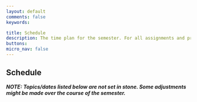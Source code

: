 ```yaml
---
layout: default
comments: false
keywords:

title: Schedule
description: The time plan for the semester. For all assignments and projects, follow the deadlines listed on this page.
buttons:
micro_nav: false
---
```



## Schedule

**_NOTE: Topics/dates listed below are not set in stone. Some adjustments might be made over the course of the semester._**

<div id="myskedj"></div>

<link href="https://unpkg.com/skedj@4.1.0/build/bootstrap-table.css" rel="stylesheet">
<script type="text/javascript" src="https://unpkg.com/skedj@4.1.0/build/skedj.js"></script>
<script type="text/javascript">
var url = "https://heather-cors.herokuapp.com/https://docs.google.com/spreadsheets/d/e/2PACX-1vTAeFf4z8x-wlycyvyrA4AZiqjnajz32VSNV_i740WWhH_uwo32F8wlX92PxFrsCw/pub?output=csv";
// var url = "https://heather-cors.herokuapp.com/https://docs.google.com/spreadsheets/d/1SB28K2hMVzBQ7JEci_0F_T-J8c_Lahm5/pub?output=csv";
// "https://heather-cors.herokuapp.com/https://docs.google.com/spreadsheets/d/e/2PACX-1vTUigBx76LT-1zS5GSExE1FzD93Vu_KDOSMaTjoSxQaH_1yB7hanz1jYW78dxXKeA/pub?gid=118115803&single=true&output=csv";
// var url = "https://heather-cors.herokuapp.com/https://docs.google.com/spreadsheets/d/e/2PACX-1vR_43dIW4qV8eUWJHg9g_IIw4tAMg9Tz7RLcgU0P1C4U43_lxCNNw24_PjDzoAPuTTWCnXT_sXAqAIv/pub?output=csv";

var rowcols = [
                {
                  sheet_row_txt: "First Midterm Exam",
                  color: "#ffe59a"
                },
                {
                  // sheet_row: 26,
                  sheet_row_txt: "Thanksgiving",
                  color: "#d9ebd3"
                },		
                {
                  sheet_row_txt: "Fall Break",
                  color: "#d9ebd3"
                },		      
                {
                  sheet_row_txt: "Election",
                  color: "#d9ebd3"
                },     
                {
                  sheet_row_txt: "No Class",
                  color: "#d9ebd3"
                },                                       
                {
                  sheet_row_txt: "Second Midterm Exam",
                  color: "#ffe59a"
                },
                {
                  sheet_row_txt: "Recitation",
                  color: "#e8f2fc"
                }                			
              ];
console.log(rowcols);
Skedj(url, "myskedj", {
    columns_to_skip: ["Recitation Lead", "Recitation", "Travel Schedule"],
    special_row_colors: rowcols
});
</script>


<!-- _This is just an example for now..._

<table id="schedule" class="table table-bordered no-more-tables" style="width: 100%; font-size: 0.8em;">
    <colgroup>
        <col>
        <col>
        <col style="width: 25%;">
        <col style="width: 25%;">
        <col style="width: 50%;">
    </colgroup>
    <thead class="active" style="background-color:#f9f9f9" align="left">
        <th>Event</th>
        <th>Date</th>
        <th>In-class lecture</th>
        <th>Online modules to complete</th>
        <th>Materials and Assignments</th>
    </thead>
    <tbody>
        <tr>
            <td>Lecture&nbsp;1</td>
            <td> 04/07 </td>
            <td>
                <strong>Topics:</strong> <a href="/spring2020/lecture1.pdf">(slides)</a>
                <ul>
                    <li>Class introduction</li>
                    <li>Examples of deep learning projects</li>
                    <li>Course details</li>
                </ul>
            </td>
            <td>
                No online modules. If you are enrolled in CS230, you will receive an email on 04/07 to join Course 1 ("Neural Networks and Deep Learning") on Coursera with your Stanford email.
            </td>
            <td>
                No assignments.
            </td>
        </tr>
        <tr>
            <td id="Module_1" colspan="5" style="text-align:center; vertical-align:middle;background-color:#fffde7">
                <strong>Neural Networks and Deep Learning</strong> <a href="https://www.coursera.org/learn/neural-networks-deep-learning?specialization=deep-learning">(Course 1)</a>
            </td>
        </tr>
        <tr>
            <td>Lecture&nbsp;2</td>
            <td> 04/14 </td>
            <td>
                <strong>Topics: </strong>Deep Learning Intuition <a href="#">(slides)</a>
            </td>
            <td><strong>Completed modules:</strong>
                <ul>
                    <li>C1M1: Introduction to deep learning <a href="/files/C1M1.pdf">(slides)</a></li>
                    <li>C1M2: Neural Network Basics <a href="/files/C1M2.pdf">(slides)</a></li>
                </ul>
                <strong>Optional Video</strong>
                <ul>
                    <li>Batch Normalization videos from C2M3 will be useful for the in-class lecture.</li>
                </ul>
            </td>
            <td>
                <strong>Quizzes (due at 9am PST):</strong>
                <ul>
                    <li>Introduction to deep learning</li>
                    <li>Neural Networks Basics</li>
                </ul>
                <strong>Programming Assignments (due at 9am PST)</strong>
                <ul>
                    <li>Python Basics with Numpy (Optional)</li>
                    <li>Logistic Regression with a neural network mindset</li>
                </ul>
            </td>
        </tr>
        <tr>
            <td>Lecture&nbsp;3</td>
            <td> 04/21 </td>
            <td>
                <strong>Topics: </strong>Full-cycle of a Deep Learning Project (no slides)
            </td>
            <td>
                <strong>Completed modules:</strong>
                <ul>
                    <li>C1M3: Shallow Neural Network <a href="/files/C1M3.pdf">(slides)</a></li>
                    <li>C1M4: Deep Neural Networks <a href="/files/C1M4.pdf">(slides)</a></li>
                </ul>
            </td>
            <td>
                <strong>Quizzes (due at 9am PST):</strong>
                <ul>
                    <li>Shallow Neural Networks</li>
                    <li>Key concepts on Deep Neural Networks</li>
                </ul>
                <strong>Programming Assignments (due at 9am PST):</strong>
                <ul>
                    <li>Planar data classification with a hidden layer</li>
                    <li>Building your Deep Neural Network: step by step</li>
                    <li>Deep Neural Network - Application</li>
                </ul>
            </td>
        </tr>
        <tr style="background-color:#ffb7bf">
            <td><strong>Project Meeting #1</strong></td>
            <td><strong>{{ site.course.project_timeline.proposal | date: site.course.project_timeline.syllabus_date_format }}</strong></td>
            <td><a href="/project/#proposal">Instructions</a></td>
            <td></td>
            <td>
                <strong>Meet with any TA between 4/06 and 4/22 to discuss your proposal.</strong>
            </td>
        </tr>
        <tr style="background-color:#b7ffbf">
            <td><strong>Project Proposal Due</strong></td>
            <td><strong>{{ site.course.project_timeline.proposal | date: site.course.project_timeline.syllabus_date_format }}</strong></td>
            <td><a href="/project/#proposal">Instructions</a></td>
            <td></td>
            <td></td>
        </tr>
        <tr>
            <td id="Module_2" colspan="5" style="text-align:center; vertical-align:middle;background-color:#fffde7">
                <strong>Improving Deep Neural Networks: Hyperparameter tuning, Regularization and Optimization</strong> <a href="https://www.coursera.org/learn/deep-neural-network?specialization=deep-learning">(Course 2)</a>
            </td>
        </tr>
        <tr>
            <td>Lecture&nbsp;4</td>
            <td> 04/28 </td>
            <td>
                <strong>Topics:</strong> Adversarial examples - GANs <a href="#">(slides)</a>
                <ul>
                    <li>Attacking neural networks with Adversarial Examples and Generative Adversarial Networks</li>
                </ul>
                <strong>Optional Readings:</strong>
                <a href="https://arxiv.org/pdf/1412.6572.pdf">Explaining and Harnessing Adversarial Examples</a>, <a href="https://arxiv.org/pdf/1406.2661.pdf">Generative Adversarial Nets</a>, <a href="https://arxiv.org/pdf/1611.07004.pdf">Conditional GAN</a>, <a href="https://arxiv.org/pdf/1609.04802.pdf">Super-Resolution GAN</a>, <a href="https://arxiv.org/pdf/1703.10593.pdf">CycleGAN</a>
            </td>
            <td>
                <strong>Completed modules:</strong>
                <ul>
                    <li>C2M1: Practical aspects of deep learning <a href="/files/C2M1.pdf">(slides)</a></li>
                    <li>C2M2: Optimization algorithms <a href="/files/C2M2.pdf">(slides)</a></li>
                </ul>
            </td>
            <td>
                <strong>Quizzes (due at 9am PST):</strong>
                <ul>
                    <li>Practical aspects of deep learning</li>
                    <li>Optimization Algorithms</li>
                </ul>
                <strong>Programming Assignments (due at 9am PST):</strong>
                <ul>
                    <li>Initialization</li>
                    <li>Regularization</li>
                    <li>Gradient Checking</li>
                    <li>Optimization</li>
                </ul>
            </td>
        </tr>
        <tr>
            <td id="Module_3" colspan="5" style="text-align:center; vertical-align:middle;background-color:#fffde7">
                <strong>Structuring Machine Learning Projects</strong> <a href="https://www.coursera.org/learn/machine-learning-projects?specialization=deep-learning">(Course 3)</a>
            </td>
        </tr>
        <tr>
            <td>Lecture&nbsp;5</td>
            <td> 05/05 </td>
            <td>
                <strong>Topics:</strong> AI and Healthcare. Guest Speaker: Pranav Rajpurkar.
                <a href="#">(guest slides)</a>
                <a href="#">(main slides)</a>
            </td>
            <td>
                <strong>Completed modules:</strong>
                <ul>
                    <li>C2M3: Hyperparameter Tuning, Batch Normalization <a href="/files/C2M3.pdf">(slides)</a></li>
                    <li>C3M1: ML Strategy (1) <a href="/files/C3M1.pdf">(slides)</a></li>
                    <li>C3M2: ML Strategy (2) <a href="/files/C3M2.pdf">(slides)</a></li>
                </ul>
            </td>
            <td>
                <strong>Quizzes (due at 9am PST):</strong>
                <ul>
                    <li>Hyperparameter tuning, Batch Normalization, Programming Frameworks</li>
                    <li>Bird recognition in the city of Peacetopia (case study)</li>
                    <li>Autonomous driving (case study)</li>
                </ul>
                <strong>Programming Assignments (due at 9am PST):</strong>
                <ul>
                    <li>Tensorflow</li>
                </ul>
            </td>
        </tr>
        <tr style="background-color:#ffb7bf">
            <td><strong>Project Meeting #2</strong></td>
            <td><strong>{{ site.course.project_timeline.milestone1 | date: site.course.project_timeline.syllabus_date_format }}</strong></td>
            <td><a href="/project/#milestone-1">Instructions</a></td>
            <td></td>
            <td>
                <strong>Meet with any TA between 4/23 and 5/08 to discuss your first milestone report.</strong>
            </td>
        </tr>
        <tr style="background-color:#b7ffbf">
            <td><strong>Project Milestone #1 Due</strong></td>
            <td><strong>{{ site.course.project_timeline.milestone1 | date: site.course.project_timeline.syllabus_date_format }}</strong></td>
            <td><a href="/project/#milestone-1">Instructions</a></td>
            <td></td>
            <td></td>
        </tr>
        <tr>
            <td id="Module_4" colspan="5" style="text-align:center; vertical-align:middle;background-color:#fffde7">
                <strong>Convolutional Neural Networks</strong> <a href="https://www.coursera.org/learn/convolutional-neural-networks?specialization=deep-learning">(Course 4)</a>
            </td>
        </tr>
        <tr>
            <td>Lecture 6</td>
            <td> 05/12 </td>
            <td>
                <strong>Topics:</strong> Interpretability of Neural Networks
                <a href="#">(slides)</a>
            </td>
            <td>
                <strong>Completed modules:</strong>
                <ul>
                    <li>C4M1: Foundations of Convolutional Neural Network <a href="/files/C4M1.pdf">(slides)</a></li>
                    <li>C4M2: Deep Convolutional Models <a href="/files/C4M2.pdf">(slides)</a></li>
                </ul>
            </td>
            <td>
                <strong>Quizzes (due at 9am PST):</strong>
                <ul>
                    <li>The basics of ConvNets</li>
                    <li>Deep convolutional models</li>
                </ul>
                <strong>Programming Assignments (due at 9am PST):</strong>
                <ul>
                    <li>Convolutional Model: step by step</li>
                    <li>Convolutional Model: application</li>
                    <li>Keras Tutorial: This assignment is optional.</li>
                    <li>Residual Networks</li>
                </ul>
            </td>
        </tr>
        <tr>
            <td>Lecture&nbsp;7</td>
            <td> 05/19 </td>
            <td>
                <strong>Topics:</strong> Deep Learning Strategy (no slides)
                <br>
                <br>
                <strong>Optional Reading:</strong> <a href="https://arxiv.org/pdf/1603.07285.pdf">A guide to convolution arithmetic for deep learning</a>, <a href="https://arxiv.org/ftp/arxiv/papers/1609/1609.07009.pdf">Is the deconvolution layer the same as a convolutional layer?</a>, <a href="https://cs.nyu.edu/~fergus/papers/zeilerECCV2014.pdf">Visualizing and Understanding Convolutional Networks</a>, <a href="https://arxiv.org/pdf/1312.6034.pdf">Deep Inside Convolutional Networks: Visualizing Image Classification Models and Saliency Maps</a>, <a href="https://arxiv.org/pdf/1506.06579.pdf">Understanding Neural Networks Through Deep Visualization</a>, <a href="http://cnnlocalization.csail.mit.edu/Zhou_Learning_Deep_Features_CVPR_2016_paper.pdf">Learning Deep Features for Discriminative Localization</a>
            </td>
            <td>
                <strong>Completed modules:</strong>
                <ul>
                    <li>C4M3: ConvNets Applications (1) <a href="/files/C4M3.pdf">(slides)</a></li>
                    <li>C4M4: ConvNets Applications (2) <a href="/files/C4M4.pdf">(slides)</a></li>
                </ul>
            </td>
            <td>
                <strong>Quizzes (due at 9am PST):</strong>
                <ul>
                    <li>Detection Algorithms</li>
                    <li>Special Applications: Face Recognition & Neural Style Transfer</li>
                </ul>
                <strong>Programming Assignments (due at 9am PST):</strong>
                <ul>
                    <li>Car Detection with YOLO</li>
                    <li>Art Generation with Neural Style Transfer</li>
                    <li>Face Recognition</li>
                </ul>
            </td>
        </tr>
        <tr style="background-color:#ffb7bf">
            <td><strong>Project Meeting #3</strong></td>
            <td><strong>{{ site.course.project_timeline.milestone2 | date: site.course.project_timeline.syllabus_date_format }}</strong></td>
            <td><a href="/project/#milestone-2">Instructions</a></td>
            <td></td>
            <td>
                <strong>Meet with any TA between 5/09 and 5/22 to discuss your second milestone report.</strong>
            </td>
        </tr>
        <tr style="background-color:#b7ffbf">
            <td><strong>Project Milestone #2 Due</strong></td>
            <td><strong>{{ site.course.project_timeline.milestone2 | date: site.course.project_timeline.syllabus_date_format }}</strong></td>
            <td><a href="/project/#milestone-2">Instructions</a></td>
            <td></td>
            <td></td>
        </tr>
        <tr>
            <td id="Module_5" colspan="5" style="text-align:center; vertical-align:middle;background-color:#fffde7">
                <strong>Sequence Models</strong>  <a href="https://www.coursera.org/learn/nlp-sequence-models">(Course 5)</a>
            </td>
        </tr>
        <tr>
            <td>Lecture&nbsp;8</td>
            <td> 05/26 </td>
            <td>
                <strong>Topics:</strong>
                <ul>
                    <li>Career Advice</li>
                    <li>Reading Research Papers</li>
                </ul>
                <strong>Optional Reading</strong>
                <ul>
                    <li><a href="https://www.cs.toronto.edu/~hinton/absps/JMLRdropout.pdf">Dropout: A Simple Way to Prevent Neural Networks from Overfitting</a></li>
                    <li><a href="https://arxiv.org/abs/1608.06993">DenseNet: Densely Connected Convolutional Networks</a></li>
                </ul>
            </td>
            <td>
                <strong>Completed modules:</strong>
                <ul>
                    <li>C5M1: Recurrent Neural Networks <a href="/files/C5M1.pdf">(slides)</a></li>
                </ul>
            </td>
            <td>
                <strong>Quizzes (due at 9am PST):</strong>
                <ul>
                    <li>Recurrent Neural Networks</li>
                </ul>
                <strong>Programming Assignments (due at 9am PST):</strong>
                <ul>
                    <li>Building a Recurrent Neural Network - Step by Step</li>
                    <li>Dinosaur Land -- Character-level Language Modeling</li>
                    <li>Jazz improvisation with LSTM</li>
                </ul>
            </td>
        </tr>
        <tr>
            <td>Lecture&nbsp;9</td>
            <td> 06/02 </td>
            <td>
                <strong>Topics:</strong>
                <a href="#">(slides)</a>
                <ul>
                    <li>Deep Reinforcement Learning</li>
                </ul>
                <br>
                <strong>Optional Reading:</strong>
                <ul>
                    <li><a href="https://web.stanford.edu/class/psych209/Readings/MnihEtAlHassibis15NatureControlDeepRL.pdf">Human-level control through deep reinforcement learning</a></li>
                    <li><a href="https://deepmind.com/research/publications/mastering-game-go-without-human-knowledge">Mastering the Game of Go without Human Knowledge</a></li>
                </ul>
            </td>
            <td>
                <strong>Completed modules:</strong>
                <ul>
                    <li>C5M2: Natural Language Processing and Word Embeddings <a href="/files/C5M2.pdf">(slides)</a></li>
                    <li>C5M3: Sequence-to-Sequence Models <a href="/files/C5M3.pdf">(slides)</a></li>
                </ul>
            </td>
            <td>
                <strong>Quizzes (due at 9am PST):</strong>
                <ul>
                    <li>Natural Language Processing and Word Embeddings</li>
                    <li>Sequence Models and Attention Mechanism</li>
                </ul>
                <strong>Programming Assignments (due at 9am PST):</strong>
                <ul>
                    <li>Operations on Word Vectors - Debiasing</li>
                    <li>Emojify!</li>
                    <li>Neural Machine Translation with Attention</li>
                    <li>Trigger Word Detection</li>
                </ul >
            </td>
        </tr>
        <tr>
            <td>Lecture&nbsp;10</td>
            <td> 06/09 </td>
            <td>
                <strong>Topics:</strong> <a href="#">(slides)</a>
                <ul>
                    <li>Class wrap-up</li>
                    <li>What's next?</li>
                </ul>
            </td>
            <td></td>
            <td>
                <strong>Optional:</strong>
                <ul>
                    <li>If you’re interested in testing your ML/DL skills or preparing for job interviews in AI, you can take the <a href="https://www.workera.ai/candidates">Workera assessment</a></li>
                </ul>
            </td>
        </tr>
        <tr style="background-color:#ffb7bf">
            <td><strong>Project Meeting #4</strong></td>
            <td><strong>{{ site.course.project_timeline.poster_and_report | date: site.course.project_timeline.syllabus_date_format }}</strong></td>
            <td><a href="/project/#final-report">Instructions</a></td>
            <td></td>
            <td>
                <strong>Meet with any TA between 5/23 and 6/12 to discuss your final project report.</strong>
            </td>
        </tr>
        <tr style="background-color:#b7ffbf">
            <td><strong>Project Final Report &amp; Video Due</strong></td>
            <td><strong>{{ site.course.project_timeline.poster_and_report | date: site.course.project_timeline.syllabus_date_format }}</strong></td>
            <td><a href="/project/#final-report">Instructions</a></td>
            <td></td>
            <td></td>
        </tr>
    </tbody>
</table> -->
